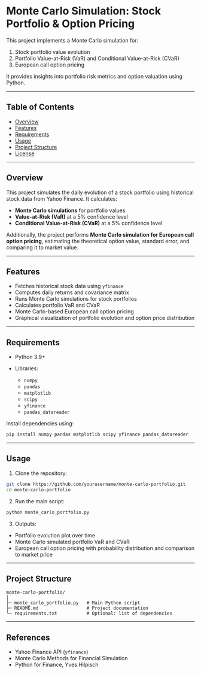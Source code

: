 # Monte Carlo Simulation: Stock Portfolio & Option Pricing

This project implements a Monte Carlo simulation for:

1. Stock portfolio value evolution
2. Portfolio Value-at-Risk (VaR) and Conditional Value-at-Risk (CVaR)
3. European call option pricing

It provides insights into portfolio risk metrics and option valuation using Python.

---

## Table of Contents

* [Overview](#overview)
* [Features](#features)
* [Requirements](#requirements)
* [Usage](#usage)
* [Project Structure](#project-structure)
* [License](#license)

---

## Overview

This project simulates the daily evolution of a stock portfolio using historical stock data from Yahoo Finance. It calculates:

* **Monte Carlo simulations** for portfolio values
* **Value-at-Risk (VaR)** at a 5% confidence level
* **Conditional Value-at-Risk (CVaR)** at a 5% confidence level

Additionally, the project performs **Monte Carlo simulation for European call option pricing**, estimating the theoretical option value, standard error, and comparing it to market value.

---

## Features

* Fetches historical stock data using `yfinance`
* Computes daily returns and covariance matrix
* Runs Monte Carlo simulations for stock portfolios
* Calculates portfolio VaR and CVaR
* Monte Carlo-based European call option pricing
* Graphical visualization of portfolio evolution and option price distribution

---

## Requirements

* Python 3.9+
* Libraries:

  * `numpy`
  * `pandas`
  * `matplotlib`
  * `scipy`
  * `yfinance`
  * `pandas_datareader`

Install dependencies using:

```bash
pip install numpy pandas matplotlib scipy yfinance pandas_datareader
```

---

## Usage

1. Clone the repository:

```bash
git clone https://github.com/yourusername/monte-carlo-portfolio.git
cd monte-carlo-portfolio
```

2. Run the main script:

```bash
python monte_carlo_portfolio.py
```

3. Outputs:

* Portfolio evolution plot over time
* Monte Carlo simulated portfolio VaR and CVaR
* European call option pricing with probability distribution and comparison to market price

---

## Project Structure

```
monte-carlo-portfolio/
│
├─ monte_carlo_portfolio.py   # Main Python script
├─ README.md                  # Project documentation
└─ requirements.txt           # Optional: list of dependencies
```

---


## References

* Yahoo Finance API (`yfinance`)
* Monte Carlo Methods for Financial Simulation
* Python for Finance, Yves Hilpisch
